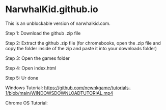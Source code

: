 # NarwhalKid.github.io
This is an unblockable version of narwhalkid.com.

Step 1: Download the github .zip file

Step 2: Extract the github .zip file
(for chromebooks, open the .zip file and copy the folder inside of the zip and paste it into your downloads folder)

Step 3: Open the games folder

Step 4: Open index.html

Step 5: Ur done

Windows Tutorial: https://github.com/newnkgame/tutorials-1/blob/main/WINDOWSDOWNLOADTUTORIAL.mp4

Chrome OS Tutorial: 

